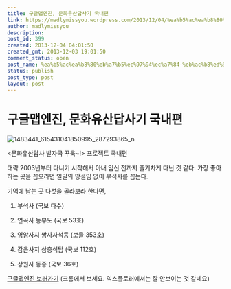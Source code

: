 ```yaml
---
title: 구글맵엔진, 문화유산답사기 국내편
link: https://madlymissyou.wordpress.com/2013/12/04/%ea%b5%ac%ea%b8%80%eb%a7%b5%ec%97%94%ec%a7%84-%eb%ac%b8%ed%99%94%ec%9c%a0%ec%82%b0%eb%8b%b5%ec%82%ac%ea%b8%b0-%ea%b5%ad%eb%82%b4%ed%8e%b8/
author: madlymissyou
description: 
post_id: 399
created: 2013-12-04 04:01:50
created_gmt: 2013-12-03 19:01:50
comment_status: open
post_name: %ea%b5%ac%ea%b8%80%eb%a7%b5%ec%97%94%ec%a7%84-%eb%ac%b8%ed%99%94%ec%9c%a0%ec%82%b0%eb%8b%b5%ec%82%ac%ea%b8%b0-%ea%b5%ad%eb%82%b4%ed%8e%b8
status: publish
post_type: post
layout: post
---
```


# 구글맵엔진, 문화유산답사기 국내편

![1483441_615431041850995_287293865_n](http://madlymissyou.files.wordpress.com/2014/05/1483441_615431041850995_287293865_n.jpg?w=611)

<문화유산답사 발자국 꾸욱~!> 프로젝트 국내편

대략 2003년부터 다니기 시작해서 아내 임신 전까지 줄기차게 다닌 것 같다. 가장 좋아하는 곳을 꼽으라면 일말의 망설임 없이 부석사를 꼽는다.

기억에 남는 곳 다섯을 골라보라 한다면,

1) 부석사 (국보 다수)

2) 연곡사 동부도 (국보 53호)

3) 영암사지 쌍사자석등 (보물 353호)

4) 감은사지 삼층석탑 (국보 112호)

5) 상원사 동종 (국보 36호)

[구글맵엔진 보러가기](https://mapsengine.google.com/map/edit?mid=zuA8u0SDKdCQ.kyGe0Sg8N1IA) (크롬에서 보세요. 익스플로러에서는 잘 안보이는 것 같네요)